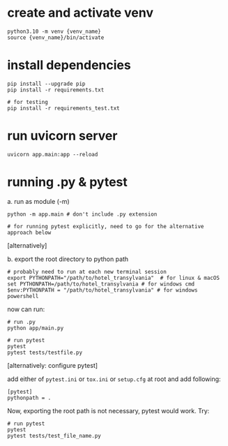 # create and activate venv

```
python3.10 -m venv {venv_name}
source {venv_name}/bin/activate
```

# install dependencies

```
pip install --upgrade pip
pip install -r requirements.txt

# for testing
pip install -r requirements_test.txt
```

# run uvicorn server

```
uvicorn app.main:app --reload
```

# running .py & pytest

a. run as module (-m)

```
python -m app.main # don't include .py extension

# for running pytest explicitly, need to go for the alternative approach below
```

[alternatively]

b. export the root directory to python path

```
# probably need to run at each new terminal session
export PYTHONPATH="/path/to/hotel_transylvania"  # for linux & macOS
set PYTHONPATH=/path/to/hotel_transylvania # for windows cmd
$env:PYTHONPATH = "/path/to/hotel_transylvania" # for windows powershell
```

now can run:

```
# run .py
python app/main.py

# run pytest
pytest
pytest tests/testfile.py
```

[alternatively: configure pytest]

add either of `pytest.ini` or `tox.ini` or `setup.cfg` at root and add following:

```
[pytest]
pythonpath = .
```

Now, exporting the root path is not necessary, pytest would work. Try:

```
# run pytest
pytest
pytest tests/test_file_name.py
```
